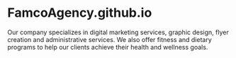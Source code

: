 # FamcoAgency.github.io
Our company specializes in digital marketing services, graphic design, flyer creation and administrative services. We also offer fitness and dietary programs to help our clients achieve their health and wellness goals. 
